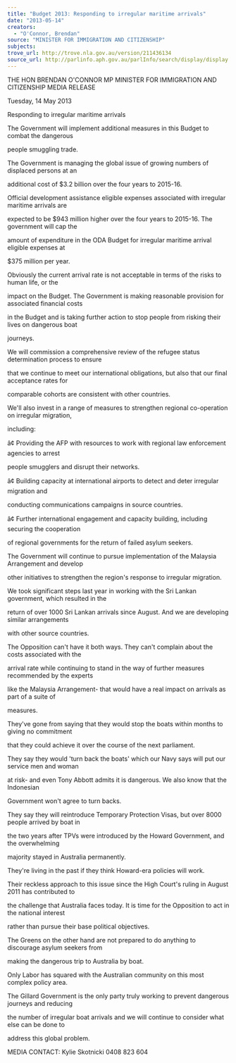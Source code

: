 ```yaml
---
title: "Budget 2013: Responding to irregular maritime arrivals"
date: "2013-05-14"
creators:
  - "O'Connor, Brendan"
source: "MINISTER FOR IMMIGRATION AND CITIZENSHIP"
subjects:
trove_url: http://trove.nla.gov.au/version/211436134
source_url: http://parlinfo.aph.gov.au/parlInfo/search/display/display.w3p;query=Id%3A%22media/pressrel/2445883%22
---
```


  THE HON BRENDAN O'CONNOR MP  MINISTER FOR IMMIGRATION AND CITIZENSHIP  MEDIA RELEASE 

  Tuesday, 14 May 2013 

  Responding to irregular maritime arrivals 

  The Government will implement additional measures in this Budget to combat the dangerous 

  people smuggling trade. 

  The Government is managing the global issue of growing numbers of displaced persons at an 

  additional cost of $3.2 billion over the four years to 2015-16. 

  Official development assistance eligible expenses associated with irregular maritime arrivals are 

  expected to be $943 million higher over the four years to 2015-16. The government will cap the 

  amount of expenditure in the ODA Budget for irregular maritime arrival eligible expenses at 

  $375 million per year. 

  Obviously the current arrival rate is not acceptable in terms of the risks to human life, or the 

  impact on the Budget. The Government is making reasonable provision for associated financial costs 

  in the Budget and is taking further action to stop people from risking their lives on dangerous boat 

  journeys. 

  We will commission a comprehensive review of the refugee status determination process to ensure 

  that we continue to meet our international obligations, but also that our final acceptance rates for 

  comparable cohorts are consistent with other countries. 

  We'll also invest in a range of measures to strengthen regional co-operation on irregular migration, 

  including: 

  â¢ Providing the AFP with resources to work with regional law enforcement agencies to arrest 

  people smugglers and disrupt their networks. 

  â¢ Building capacity at international airports to detect and deter irregular migration and 

  conducting communications campaigns in source countries. 

  â¢ Further international engagement and capacity building, including securing the cooperation 

  of regional governments for the return of failed asylum seekers. 

  The Government will continue to pursue implementation of the Malaysia Arrangement and develop 

  other initiatives to strengthen the region's response to irregular migration. 

  We took significant steps last year in working with the Sri Lankan government, which resulted in the 

  return of over 1000 Sri Lankan arrivals since August. And we are developing similar arrangements 

  with other source countries. 

  The Opposition can't have it both ways. They can't complain about the costs associated with the 

  arrival rate while continuing to stand in the way of further measures recommended by the experts­

  like the Malaysia Arrangement- that would have a real impact on arrivals as part of a suite of 

  measures. 

  They've gone from saying that they would stop the boats within months to giving no commitment 

  that they could achieve it over the course of the next parliament. 

  They say they would 'turn back the boats' which our Navy says will put our service men and woman 

  at risk- and even Tony Abbott admits it is dangerous. We also know that the Indonesian 

  Government won't agree to turn backs. 

  They say they will reintroduce Temporary Protection Visas, but over 8000 people arrived by boat in 

  the two years after TPVs were introduced by the Howard Government, and the overwhelming 

  majority stayed in Australia permanently. 

  They're living in the past if they think Howard-era policies will work. 

  Their reckless approach to this issue since the High Court's ruling in August 2011 has contributed to 

  the challenge that Australia faces today. It is time for the Opposition to act in the national interest 

  rather than pursue their base political objectives. 

  The Greens on the other hand are not prepared to do anything to discourage asylum seekers from 

  making the dangerous trip to Australia by boat. 

  Only Labor has squared with the Australian community on this most complex policy area. 

  The Gillard Government is the only party truly working to prevent dangerous journeys and reducing 

  the number of irregular boat arrivals and we will continue to consider what else can be done to 

  address this global problem. 

  MEDIA CONTACT: Kylie Skotnicki 0408 823 604 

